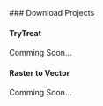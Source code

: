 <br/>
<br/>
<br/>
### Download Projects

#### TryTreat
Comming Soon...

#### Raster to Vector

Comming Soon...
